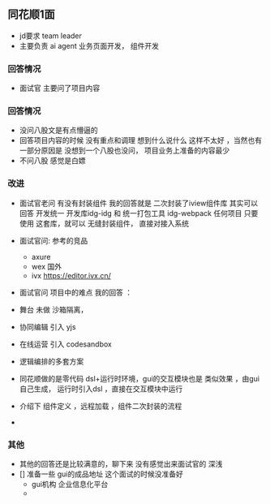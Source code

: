 ## 同花顺1面
-  jd要求  team leader  
-  主要负责  ai agent 业务页面开发， 组件开发

### 回答情况
- 面试官 主要问了项目内容


### 回答情况
- 没问八股文是有点懵逼的
-   回答项目内容的时候 没有重点和调理
    想到什么说什么 这样不太好 ，当然也有一部分原因是 没想到一个八股也没问，
    项目业务上准备的内容最少
- 不问八股 感觉是白嫖

### 改进
- 面试官老问 有没有封装组件 我的回答就是 二次封装了iview组件库
其实可以回答 开发统一 开发库idg-idg  和 统一打包工具 idg-webpack
任何项目 只要使用 这套库，就可以 无缝封装组件， 直接对接入系统

- 面试官问: 参考的竞品
    - axure
    - wex 国外
    - ivx  https://editor.ivx.cn/
- 面试官问 项目中的难点
我的回答 ：
- 舞台 未做 沙箱隔离， 
- 协同编辑 引入 yjs
- 在线运营 引入 codesandbox
- 逻辑编排的多套方案
- 同花顺做的是零代码  dsl+运行时环境，gui的交互模块也是 类似效果 ，由gui自己生成， 运行时引入dsl ，直接在交互模块中运行
- 介绍下 组件定义 ，远程加载 ，组件二次封装的流程
- 
### 其他
- 其他的回答还是比较满意的，聊下来 没有感觉出来面试官的 深浅
- [] 准备一些 gui的成品地址 这个面试的时候没准备好
    - gui机构 企业信息化平台
    - 